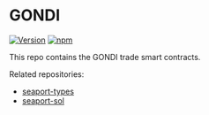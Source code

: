 # GONDI

[![Version][version-badge]][version-link]
[![npm][npm-badge]][npm-link]

This repo contains the GONDI trade smart contracts.

Related repositories:

-   [seaport-types][seaport-types]
-   [seaport-sol][seaport-sol]

[seaport]: https://github.com/ProjectOpenSea/seaport
[seaport-core]: https://github.com/ProjectOpenSea/seaport-core
[seaport-types]: https://github.com/ProjectOpenSea/seaport-types
[seaport-sol]: https://github.com/ProjectOpenSea/seaport-sol
[version-badge]: https://img.shields.io/github/package-json/v/ProjectOpenSea/seaport-core
[version-link]: https://github.com/ProjectOpenSea/seaport-core/releases
[npm-badge]: https://img.shields.io/npm/v/seaport-core?color=red
[npm-link]: https://www.npmjs.com/package/seaport-core
